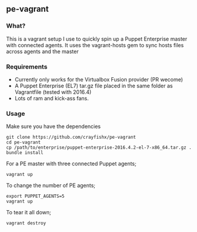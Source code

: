 ## pe-vagrant

### What?

This is a vagrant setup I use to quickly spin up a Puppet Enterprise master with connected agents.  It uses the vagrant-hosts gem to sync hosts files across agents and the master

### Requirements

* Currently only works for the Virtualbox Fusion provider (PR wecome)
* A Puppet Enterprise (EL7) tar.gz file placed in the same folder as Vagrantfile (tested with 2016.4)
* Lots of ram and kick-ass fans.

### Usage

Make sure you have the dependencies

```
git clone https://github.com/crayfishx/pe-vagrant
cd pe-vagrant
cp /path/to/enterprise/puppet-enterprise-2016.4.2-el-7-x86_64.tar.gz .
bundle install
```

For a PE master with three connected Puppet agents;

```
vagrant up
```

To change the number of PE agents;

```
export PUPPET_AGENTS=5
vagrant up
```

To tear it all down;
```
vagrant destroy
```



